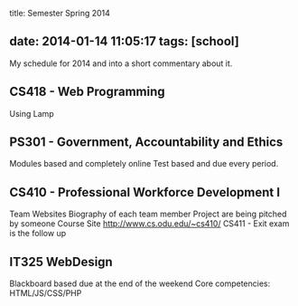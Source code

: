 title: Semester Spring 2014

date: 2014-01-14 11:05:17
tags: [school]
---

My schedule for 2014 and into a short commentary about it. 

CS418 - Web Programming 
-----
Using Lamp

PS301 - Government, Accountability and Ethics
----
Modules based and completely online
Test based and due every period.

CS410 - Professional Workforce Development I
-----
Team Websites
Biography of each team member
Project are being pitched by someone
Course Site
http://www.cs.odu.edu/~cs410/
CS411 - Exit exam is the follow up	

IT325 WebDesign
-----
Blackboard based due at the end of the weekend
Core competencies: HTML/JS/CSS/PHP

